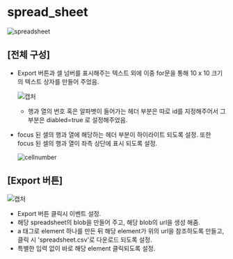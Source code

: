 # spread_sheet

![spreadsheet](https://github.com/Jiiker/spread_sheet/assets/100774811/a389fff1-4e5e-44f9-84bb-0e8f8a6328be)

## [전체 구성]
- Export 버튼과 셀 넘버를 표시해주는 텍스트 외에 이중 for문을 통해 10 x 10 크기의 텍스트 상자를 만들어 주었음.
  
  ![캡처](https://github.com/Jiiker/spread_sheet/assets/100774811/75ae55b7-2063-4d06-96f3-9709c03b7838)
  
  - 행과 열의 번호 혹은 알파벳이 들어가는 헤더 부분은 따로 id를 지정해주어서 그 부분은 diabled=true 로 설정해주었음.
    
- focus 된 셀의 행과 열에 해당하는 헤더 부분이 하이라이트 되도록 설정. 또한 focus 된 셀의 행과 열이 좌측 상단에 표시 되도록 설정.
  
  ![cellnumber](https://github.com/Jiiker/spread_sheet/assets/100774811/525af0a4-323f-4949-92dd-988706ca0123)
  
## [Export 버튼]
  
  ![캡처](https://github.com/Jiiker/spread_sheet/assets/100774811/cab69be9-1a96-40e0-bb8a-2ca0de945e23)
  - Export 버튼 클릭시 이벤트 설정.
  - 해당 spreadsheet의 blob을 만들어 주고, 해당 blob의 url을 생성 해줌.
  - a 태그로 element 하나를 만든 뒤 해당 element가 위의 url을 참조하도록 만들고, 클릭 시 'spreadsheet.csv'로 다운로드 되도록 설정.
  - 특별한 입력 없이 바로 해당 element 클릭되도록 설정.
